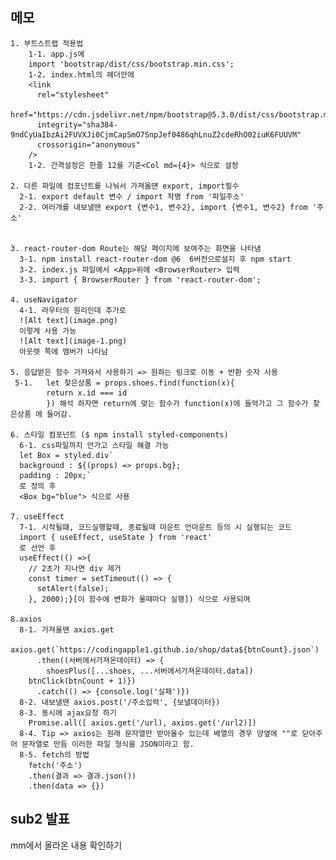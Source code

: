 ## 메모
    1. 부트스트랩 적용법
        1-1. app.js에
        import 'bootstrap/dist/css/bootstrap.min.css';
        1-2. index.html의 헤더안에
        <link
          rel="stylesheet"
          href="https://cdn.jsdelivr.net/npm/bootstrap@5.3.0/dist/css/bootstrap.min.css"
          integrity="sha384-9ndCyUaIbzAi2FUVXJi0CjmCapSmO7SnpJef0486qhLnuZ2cdeRhO02iuK6FUUVM"
          crossorigin="anonymous"
        />      
        1-2. 간격설정은 한줄 12를 기준<Col md={4}> 식으로 설정

    2. 다른 파일에 컴포넌트를 나눠서 가져올떈 export, import필수
      2-1. export default 변수 / import 작명 from '파일주소'
      2-2. 여러개를 내보낼땐 export {변수1, 변수2}, import {변수1, 변수2} from '주소'


    3. react-router-dom Route는 해당 페이지에 보여주는 화면을 나타냄
      3-1. npm install react-router-dom @6  6버전으로설지 후 npm start
      3-2. index.js 파일에서 <App>위에 <BrowserRouter> 입력
      3-3. import { BrowserRouter } from 'react-router-dom';

    4. useNavigator
      4-1. 라우터의 원리인데 추가로
      ![Alt text](image.png)
      이렇게 사용 가능
      ![Alt text](image-1.png)
      아웃렛 쪽에 멤버가 나타남
    
    5. 응답받은 함수 가져와서 사용하기 => 원하는 링크로 이동 + 반환 숫자 사용
     5-1.   let 찾은상품 = props.shoes.find(function(x){
            return x.id === id
            }) 해석 하자면 return에 맞는 함수가 function(x)에 들억가고 그 함수가 찾은상품 에 들어감.
    
    6. 스타일 컴포넌트 ($ npm install styled-components)
      6-1. css파일까지 안가고 스타일 해결 가능
      let Box = styled.div`
      background : ${(props) => props.bg};
      padding : 20px;`
      로 정의 후
      <Box bg="blue"> 식으로 사용

    7. useEffect
      7-1. 시작될떄, 코드실행할때, 종료될때 마운트 언마운트 등의 시 실행되는 코드
      import { useEffect, useState } from 'react'
      로 선언 후
      useEffect(() =>{
        // 2초가 지나면 div 제거
        const timer = setTimeout(() => {
          setAlert(false);
        }, 2000);}[이 함수에 변화가 올때마다 실행]) 식으로 사용되며

    8.axios
      8-1. 가져올땐 axios.get
       axios.get(`https://codingapple1.github.io/shop/data${btnCount}.json`)
          .then((서버에서가져온데이터) => {
            shoesPlus([...shoes, ...서버에서가져온데이터.data])
        btnClick(btnCount + 1)})
          .catch(() => {console.log('실패')})
      8-2. 내보낼땐 axios.post('/주소입력', {보낼데이터})
      8-3. 동시에 ajax요청 하기
        Promise.all([ axios.get('/url), axios.get('/url2)])
      8-4. Tip => axios는 원래 문자열만 받아올수 있는데 배열의 경우 양옆에 ""로 닫아주어 문자열로 만듬 이러한 파일 형식을 JSON이라고 함.
      8-5. fetch의 방법
        fetch('주소')
        .then(결과 => 결과.json())
        .then(data => {})

## sub2 발표
mm에서 올라온 내용 확인하기